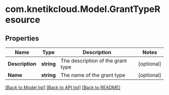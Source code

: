# com.knetikcloud.Model.GrantTypeResource
## Properties

Name | Type | Description | Notes
------------ | ------------- | ------------- | -------------
**Description** | **string** | The description of the grant type | [optional] 
**Name** | **string** | The name of the grant type | [optional] 

[[Back to Model list]](../README.md#documentation-for-models) [[Back to API list]](../README.md#documentation-for-api-endpoints) [[Back to README]](../README.md)

